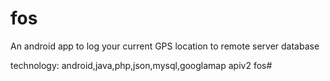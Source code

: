 # fos
An android app to log your current GPS location to remote server database

technology: android,java,php,json,mysql,googlamap apiv2
fos#
